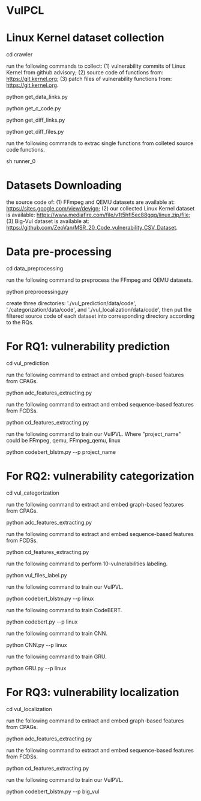 # VulPCL

# Linux Kernel dataset collection

cd crawler

run the following commands to collect: (1) vulnerability commits of Linux Kernel from github advisory; (2) source code of functions from: https://git.kernel.org; (3) patch files of vulnerability functions  from: https://git.kernel.org.

python get_data_links.py

python get_c_code.py

python get_diff_links.py

python get_diff_files.py

run the following commands to extrac single functions from colleted source code functions.

sh runner_0

# Datasets Downloading

the source code of: (1) FFmpeg and QEMU datasets are available at: https://sites.google.com/view/devign; (2) our collected Linux Kernel dataset is available: https://www.mediafire.com/file/v1t5hfl5ec88gqg/linux.zip/file; (3) Big-Vul dataset is available at: https://github.com/ZeoVan/MSR_20_Code_vulnerability_CSV_Dataset.

# Data pre-processing

cd data_preprocessing

run the following command to preprocess the FFmpeg and QEMU datasets.

python preprocessing.py

create three directories: './vul_prediction/data/code', './categorization/data/code', and './vul_localization/data/code', then put the filtered source code of each dataset into corresponding directory according to the RQs.

# For RQ1: vulnerability prediction

cd vul_prediction

run the following command to extract and embed graph-based features from CPAGs.

python adc_features_extracting.py

run the following command to extract and embed sequence-based features from FCDSs.

python cd_features_extracting.py

run the following command to train our VulPVL. Where "project_name" could be FFmpeg, qemu, FFmpeg_qemu, linux

python codebert_blstm.py --p project_name

# For RQ2: vulnerability categorization

cd vul_categorization

run the following command to extract and embed graph-based features from CPAGs.

python adc_features_extracting.py

run the following command to extract and embed sequence-based features from FCDSs.

python cd_features_extracting.py

run the following command to perform 10-vulnerabilities labeling.

python vul_files_label.py

run the following command to train our VulPVL.

python codebert_blstm.py --p linux

run the following command to train CodeBERT.

python codebert.py --p linux

run the following command to train CNN.

python CNN.py --p linux

run the following command to train GRU.

python GRU.py --p linux

# For RQ3: vulnerability localization

cd vul_localization

run the following command to extract and embed graph-based features from CPAGs.

python adc_features_extracting.py

run the following command to extract and embed sequence-based features from FCDSs.

python cd_features_extracting.py

run the following command to train our VulPVL.

python codebert_blstm.py --p big_vul
